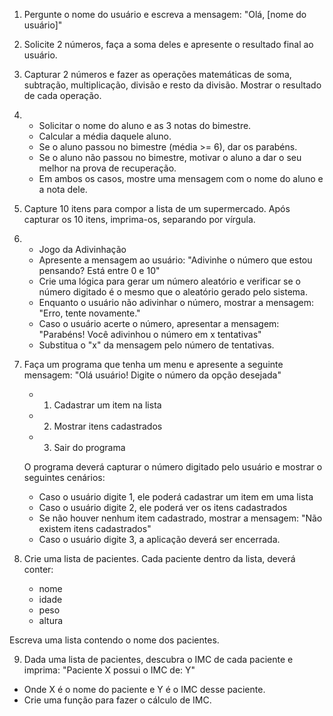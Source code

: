 01) Pergunte o nome do usuário e escreva a mensagem: 
"Olá, [nome do usuário]"

02) Solicite 2 números, faça a soma deles e apresente o resultado final ao usuário.

03) Capturar 2 números e fazer as operações matemáticas de soma, subtração, multiplicação, divisão e resto da divisão. Mostrar o resultado de cada operação.

04) - Solicitar o nome do aluno e as 3 notas do bimestre. 
    - Calcular a média daquele aluno.
    - Se o aluno passou no bimestre (média >= 6), dar os parabéns.
    - Se o aluno não passou no bimestre, motivar o aluno a dar o seu melhor na prova de recuperação.
    - Em ambos os casos, mostre uma mensagem com o nome do aluno e a nota dele.

05) Capture 10 itens para compor a lista de um supermercado. Após capturar os 10 itens, imprima-os, separando por vírgula.

06) - Jogo da Adivinhação
    - Apresente a mensagem ao usuário: "Adivinhe o número que estou pensando? Está entre 0 e 10"
    - Crie uma lógica para gerar um número aleatório e verificar se o número digitado é o mesmo que o aleatório gerado pelo sistema.
    - Enquanto o usuário não adivinhar o número, mostrar a mensagem: "Erro, tente novamente."
    - Caso o usuário acerte o número, apresentar a mensagem: "Parabéns! Você adivinhou o número em x tentativas"
    - Substitua o "x" da mensagem pelo número de tentativas.

7) Faça um programa que tenha um menu e apresente a seguinte mensagem: "Olá usuário! Digite o número da opção desejada"
    -  1. Cadastrar um item na lista
    -  2. Mostrar itens cadastrados
    -  3. Sair do programa
    
   O programa deverá capturar o número digitado pelo usuário e mostrar o seguintes cenários:
    - Caso o usuário digite 1, ele poderá cadastrar um item em uma lista
    - Caso o usuário digite 2, ele poderá ver os itens cadastrados
    - Se não houver nenhum item cadastrado, mostrar a mensagem: "Não existem itens cadastrados"
    - Caso o usuário digite 3, a aplicação deverá ser encerrada.

8)  Crie uma lista de pacientes. Cada paciente dentro da lista, deverá conter:
      - nome
      - idade
      - peso
      - altura
      
Escreva uma lista contendo o nome dos pacientes.

09) Dada uma lista de pacientes, descubra o IMC de cada paciente e imprima: "Paciente X possui o IMC de: Y"
   - Onde X é o nome do paciente e Y é o IMC desse paciente.
   - Crie uma função para fazer o cálculo de IMC.